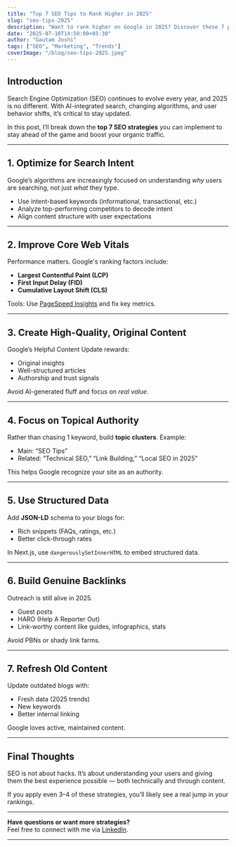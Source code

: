```yaml
---
title: "Top 7 SEO Tips to Rank Higher in 2025"
slug: "seo-tips-2025"
description: "Want to rank higher on Google in 2025? Discover these 7 proven SEO strategies that are shaping the future of search visibility."
date: "2025-07-10T14:50:00+05:30"
author: "Gautam Joshi"
tags: ["SEO", "Marketing", "Trends"]
coverImage: "/blog/seo-tips-2025.jpeg"
---
```


## Introduction

Search Engine Optimization (SEO) continues to evolve every year, and 2025 is no different. With AI-integrated search, changing algorithms, and user behavior shifts, it’s critical to stay updated.

In this post, I’ll break down the **top 7 SEO strategies** you can implement to stay ahead of the game and boost your organic traffic.

---

## 1. Optimize for Search Intent

Google’s algorithms are increasingly focused on understanding *why* users are searching, not just *what* they type.

- Use intent-based keywords (informational, transactional, etc.)
- Analyze top-performing competitors to decode intent
- Align content structure with user expectations

---

## 2. Improve Core Web Vitals

Performance matters. Google's ranking factors include:

- **Largest Contentful Paint (LCP)**
- **First Input Delay (FID)**
- **Cumulative Layout Shift (CLS)**

Tools: Use [PageSpeed Insights](https://pagespeed.web.dev/) and fix key metrics.

---

## 3. Create High-Quality, Original Content

Google’s Helpful Content Update rewards:

- Original insights
- Well-structured articles
- Authorship and trust signals

Avoid AI-generated fluff and focus on *real value*.

---

## 4. Focus on Topical Authority

Rather than chasing 1 keyword, build **topic clusters**. Example:

- Main: “SEO Tips”
- Related: “Technical SEO,” “Link Building,” “Local SEO in 2025”

This helps Google recognize your site as an authority.

---

## 5. Use Structured Data

Add **JSON-LD** schema to your blogs for:

- Rich snippets (FAQs, ratings, etc.)
- Better click-through rates

In Next.js, use `dangerouslySetInnerHTML` to embed structured data.

---

## 6. Build Genuine Backlinks

Outreach is still alive in 2025.

- Guest posts
- HARO (Help A Reporter Out)
- Link-worthy content like guides, infographics, stats

Avoid PBNs or shady link farms.

---

## 7. Refresh Old Content

Update outdated blogs with:

- Fresh data (2025 trends)
- New keywords
- Better internal linking

Google loves active, maintained content.

---

## Final Thoughts

SEO is not about hacks. It’s about understanding your users and giving them the best experience possible — both technically and through content.

If you apply even 3–4 of these strategies, you’ll likely see a real jump in your rankings.

---

**Have questions or want more strategies?**  
Feel free to connect with me via [LinkedIn](https://linkedin.com/in/gautamjoshi).

---
